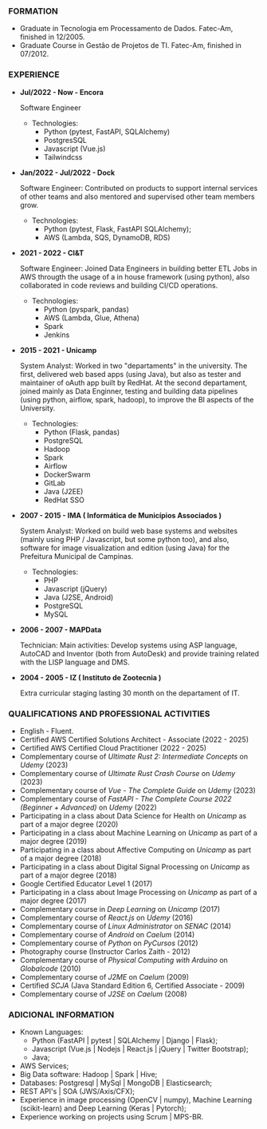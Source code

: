 ### <i class="fa-regular fa-circle-dot"></i> FORMATION

- Graduate in Tecnologia em Processamento de Dados. Fatec-Am, finished in 12/2005.
- Graduate Course in Gestão de Projetos de TI. Fatec-Am, finished in 07/2012.

### <i class="fa-regular fa-circle-dot"></i> EXPERIENCE

- **Jul/2022 - Now - Encora**

  Software Engineer

  - Technologies:
    - Python (pytest, FastAPI, SQLAlchemy)
    - PostgresSQL
    - Javascript (Vue.js)
    - Tailwindcss

- **Jan/2022 - Jul/2022 - Dock**

  Software Engineer: Contributed on products to support internal services of other teams and also mentored and supervised other team members grow.

  - Technologies:
    - Python (pytest, Flask, FastAPI SQLAlchemy);
    - AWS (Lambda, SQS, DynamoDB, RDS)

- **2021 - 2022 - CI&T**

  Software Engineer: Joined Data Engineers in building better ETL Jobs in AWS througth the usage of a in house framework (using python), also collaborated in code reviews and building CI/CD operations.

  - Technologies:
    - Python (pyspark, pandas)
    - AWS (Lambda, Glue, Athena)
    - Spark
    - Jenkins

- **2015 - 2021 - Unicamp**

  System Analyst: Worked in two "departaments" in the university. The first, delivered web based apps (using Java), but also as tester and maintainer of oAuth app built by RedHat. At the second departament, joined mainly as Data Enginner, testing and building data pipelines (using python, airflow, spark, hadoop), to improve the BI aspects of the University.

  - Technologies:
    - Python (Flask, pandas)
    - PostgreSQL
    - Hadoop
    - Spark
    - Airflow
    - DockerSwarm
    - GitLab
    - Java (J2EE)
    - RedHat SSO

- **2007 - 2015 - IMA ( Informática de Municípios Associados )**

  System Analyst: Worked on build web base systems and websites (mainly using PHP / Javascript, but some python too), and also, software for image visualization and edition (using Java) for the Prefeitura Municipal de Campinas.

  - Technologies:
    - PHP
    - Javascript (jQuery)
    - Java (J2SE, Android)
    - PostgreSQL
    - MySQL

- **2006 - 2007 - MAPData**

  Technician: Main activities: Develop systems using ASP language, AutoCAD and Inventor (both from AutoDesk) and provide training related with the LISP language and DMS.

- **2004 - 2005 - IZ ( Instituto de Zootecnia )**

  Extra curricular staging lasting 30 month on the departament of IT.

### <i class="fa-regular fa-circle-dot"></i> QUALIFICATIONS AND PROFESSIONAL ACTIVITIES

- English - Fluent.
- Certified AWS Certified Solutions Architect - Associate (2022 - 2025)
- Certified AWS Certified Cloud Practitioner (2022 - 2025)
- Complementary course of _Ultimate Rust 2: Intermediate Concepts_ on _Udemy_ (2023)
- Complementary course of _Ultimate Rust Crash Course_ on _Udemy_ (2023)
- Complementary course of _Vue - The Complete Guide_ on _Udemy_ (2023)
- Complementary course of _FastAPI - The Complete Course 2022 (Beginner + Advanced)_ on _Udemy_ (2022)
- Participating in a class about Data Science for Health on _Unicamp_ as part of a major degree (2020)
- Participating in a class about Machine Learning on _Unicamp_ as part of a major degree (2019)
- Participating in a class about Affective Computing on _Unicamp_ as part of a major degree (2018)
- Participating in a class about Digital Signal Processing on _Unicamp_ as part of a major degree (2018)
- Google Certified Educator Level 1 (2017)
- Participating in a class about Image Processing on _Unicamp_ as part of a major degree (2017)
- Complementary course in _Deep Learning_ on _Unicamp_ (2017)
- Complementary course of _React.js_ on _Udemy_ (2016)
- Complementary course of _Linux Administrator_ on _SENAC_ (2014)
- Complementary course of _Android_ on _Caelum_ (2014)
- Complementary course of _Python_ on _PyCursos_ (2012)
- Photography course (Instructor Carlos Zaith - 2012)
- Complementary course of _Physical Computing with Arduino_ on _Globalcode_ (2010)
- Complementary course of _J2ME_ on _Caelum_ (2009)
- Certified _SCJA_ (Java Standard Edition 6, Certified Associate - 2009)
- Complementary course of _J2SE_ on _Caelum_ (2008)

### <i class="fa-regular fa-circle-dot"></i> ADICIONAL INFORMATION

- Known Languages:
  - Python (FastAPI | pytest | SQLAlchemy | Django | Flask);
  - Javascript (Vue.js | Nodejs | React.js | jQuery | Twitter Bootstrap);
  - Java;
- AWS Services;
- Big Data software: Hadoop | Spark | Hive;
- Databases: Postgresql | MySql | MongoDB | Elasticsearch;
- REST API's | SOA (JWS/Axis/CFX);
- Experience in image processing (OpenCV | numpy), Machine Learning (scikit-learn) and Deep Learning (Keras | Pytorch);
- Experience working on projects using Scrum | MPS-BR.
